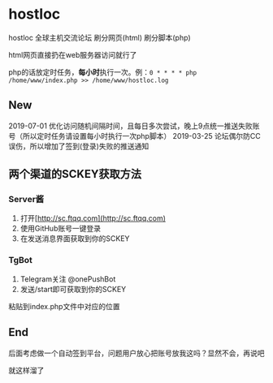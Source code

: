 # hostloc
hostloc 全球主机交流论坛 刷分网页(html) 刷分脚本(php)

html网页直接扔在web服务器访问就行了

php的话放定时任务，**每小时**执行一次。例：`0 * * * * php /home/www/index.php >> /home/www/hostloc.log`

## New
2019-07-01 优化访问随机间隔时间，且每日多次尝试，晚上9点统一推送失败账号（所以定时任务请设置每小时执行一次php脚本）
2019-03-25 论坛偶尔防CC误伤，所以增加了签到(登录)失败的推送通知

## 两个渠道的SCKEY获取方法
### Server酱
1. 打开[http://sc.ftqq.com](http://sc.ftqq.com)
2. 使用GitHub账号一键登录
3. 在发送消息界面获取到你的SCKEY


### TgBot
1. Telegram关注 @onePushBot
2. 发送/start即可获取到你的SCKEY

粘贴到index.php文件中对应的位置

## End
后面考虑做一个自动签到平台，问题用户放心把账号放我这吗？显然不会，再说吧

就这样溜了
